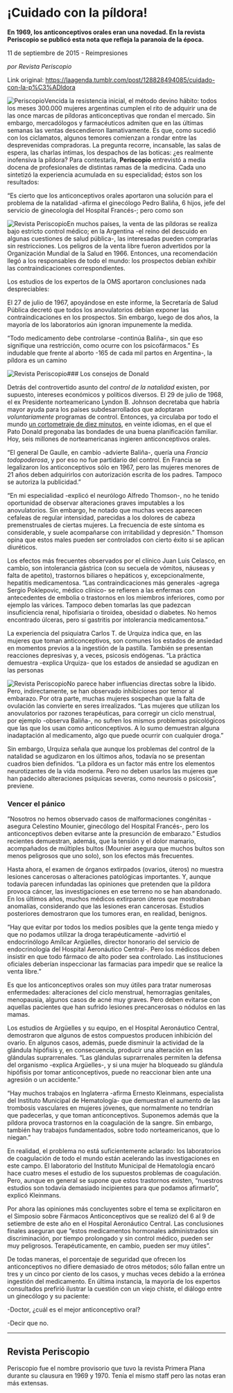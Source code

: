 # ¡Cuidado con la píldora!

**En 1969, los anticonceptivos orales eran una novedad. En la revista Periscopio se publicó esta nota que refleja la paranoia de la época.**

11 de septiembre de 2015 - Reimpresiones

_por Revista Periscopio_

Link original: https://laagenda.tumblr.com/post/128828494085/cuidado-con-la-p%C3%ADldora

![Periscopio](https://64.media.tumblr.com/27388590ae5729e86e0b793df7266e12/tumblr_inline_pk0ibdn8rI1t6q87u_500.jpg)Vencida la resistencia inicial, el método devino hábito: todos los meses 300.000 mujeres argentinas cumplen el rito de adquirir una de las once marcas de píldoras anticonceptivas que rondan el mercado. Sin embargo, mercadólogos y farmacéuticos admiten que en las últimas semanas las ventas descendieron llamativamente. Es que, como sucedió con los ciclamatos, algunos temores comienzan a rondar entre las desprevenidas compradoras. La pregunta recorre, incansable, las salas de espera, las charlas íntimas, los despachos de las boticas: ¿es realmente inofensiva la píldora? Para contestarla, **Periscopio** entrevistó a media docena de profesionales de distintas ramas de la medicina. Cada uno sintetizó la experiencia acumulada en su especialidad; éstos son los resultados:

“Es cierto que los anticonceptivos orales aportaron una solución para el problema de la natalidad -afirma el ginecólogo Pedro Baliña, 6 hijos, jefe del servicio de ginecología del Hospital Francés-; pero como son 

![Revista Periscopio](https://64.media.tumblr.com/5ea5a714bc66c7dda778e431f2bc7d98/tumblr_inline_pk0ibdE1UK1t6q87u_250.jpg)En muchos países, la venta de las píldoras se realiza bajo estricto control médico; en la Argentina -el reino del descuido en algunas cuestiones de salud pública-, las interesadas pueden comprarlas sin restricciones. Los peligros de la venta libre fueron advertidos por la Organización Mundial de la Salud en 1966. Entonces, una recomendación llegó a los responsables de todo el mundo: los prospectos debían exhibir las contraindicaciones correspondientes.

Los estudios de los expertos de la OMS aportaron conclusiones nada despreciables:

El 27 de julio de 1967, apoyándose en este informe, la Secretaría de Salud Pública decretó que todos los anovulatorios debían exponer las contraindicaciones en los prospectos. Sin embargo, luego de dos años, la mayoría de los laboratorios aún ignoran impunemente la medida.

“Todo medicamento debe controlarse -continúa Baliña-, sin que eso signifique una restricción, como ocurre con los psicofármacos.” Es indudable que frente al aborto -165 de cada mil partos en Argentina-, la píldora es un camino 

![Revista Periscopio](https://64.media.tumblr.com/f31d410776c6888148a1832fd856320b/tumblr_inline_pk0ibeS8Eb1t6q87u_250.jpg)### Los consejos de Donald

Detrás del controvertido asunto del *control de la natalidad* existen, por supuesto, intereses económicos y políticos diversos. El 29 de julio de 1968, el ex Presidente norteamericano Lyndon B. Johnson decretaba que habría mayor ayuda para los países subdesarrollados que adoptaran *voluntariamente* programas de control. Entonces, ya circulaba por todo el mundo [un cortometraje de diez minutos](https://youtu.be/t2DkiceqmzU), en veinte idiomas, en el que el Pato Donald pregonaba las bondades de una buena planificación familiar. Hoy, seis millones de norteamericanas ingieren anticonceptivos orales.

“El general De Gaulle, en cambio -advierte Baliña-, quería una *Francia todopoderosa*, y por eso no fue partidario del control. En Francia se legalizaron los anticonceptivos sólo en 1967, pero las mujeres menores de 21 años deben adquirirlos con autorización escrita de los padres. Tampoco se autoriza la publicidad.”

“En mi especialidad -explicó el neurólogo Alfredo Thomson-, no he tenido oportunidad de observar alteraciones graves imputables a los anovulatorios. Sin embargo, he notado que muchas veces aparecen cefaleas de regular intensidad, parecidas a los dolores de cabeza premenstruales de ciertas mujeres. La frecuencia de este síntoma es considerable, y suele acompañarse con irritabilidad y depresión.” Thomson opina que estos males pueden ser controlados con cierto éxito si se aplican diuréticos.

Los efectos más frecuentes observados por el clínico Juan Luis Celasco, en cambio, son intolerancia gástrica (con su secuela de vómitos, náuseas y falta de apetito), trastornos biliares o hepáticos y, excepcionalmente, hepatitis medicamentosa. “Las contraindicaciones más generales -agrega Sergio Poklepovic, médico clínico- se refieren a las enfermas con antecedentes de embolia o trastornos en los miembros inferiores, como por ejemplo las várices. Tampoco deben tomarlas las que padezcan insuficiencia renal, hipofisiaria o tiroidea, obesidad o diabetes. No hemos encontrado úlceras, pero sí gastritis por intolerancia medicamentosa.”

La experiencia del psiquiatra Carlos T. de Urquiza indica que, en las mujeres que toman anticonceptivos, son comunes los estados de ansiedad en momentos previos a la ingestión de la pastilla. También se presentan reacciones depresivas y, a veces, psicosis endógenas. “La práctica demuestra -explica Urquiza- que los estados de ansiedad se agudizan en las personas 

![Revista Periscopio](https://64.media.tumblr.com/b928275b470071b0aab1d828c7148bd8/tumblr_inline_pk0ibfrgqF1t6q87u_250.jpg)No parece haber influencias directas sobre la libido. Pero, indirectamente, se han observado inhibiciones por temor al embarazo. Por otra parte, muchas mujeres sospechan que la falta de ovulación las convierte en seres irrealizados. “Las mujeres que utilizan los anovulatorios por razones terapéuticas, para corregir un ciclo menstrual, por ejemplo -observa Baliña-, no sufren los mismos problemas psicológicos que las que los usan como anticonceptivos. A lo sumo demuestran alguna inadaptación al medicamento, algo que puede ocurrir con cualquier droga.”

Sin embargo, Urquiza señala que aunque los problemas del control de la natalidad se agudizaron en los últimos años, todavía no se presentan cuadros bien definidos. “La píldora es un factor más entre los elementos neurotizantes de la vida moderna. Pero no deben usarlos las mujeres que han padecido alteraciones psíquicas severas, como neurosis o psicosis”, previene.

### Vencer el pánico

“Nosotros no hemos observado casos de malformaciones congénitas -asegura Celestino Mounier, ginecólogo del Hospital Francés-, pero los anticonceptivos deben evitarse ante la presunción de embarazo.” Estudios recientes demuestran, además, que la tensión y el dolor mamario, acompañados de múltiples bultos (Mounier asegura que muchos bultos son menos peligrosos que uno solo), son los efectos más frecuentes.

Hasta ahora, el examen de órganos extirpados (ovarios, úteros) no muestra lesiones cancerosas o alteraciones patológicas importantes. Y, aunque todavía parecen infundadas las opiniones que pretenden que la píldora provoca cáncer, las investigaciones en ese terreno no se han abandonado. En los últimos años, muchos médicos extirparon úteros que mostraban anomalías, considerando que las lesiones eran cancerosas. Estudios posteriores demostraron que los tumores eran, en realidad, benignos.

“Hay que evitar por todos los medios posibles que la gente tenga miedo y que no podamos utilizar la droga terapéuticamente -advirtió el endocrinólogo Amílcar Argüelles, director honorario del servicio de endocrinología del Hospital Aeronáutico Central-. Pero los médicos deben insistir en que todo fármaco de alto poder sea controlado. Las instituciones oficiales deberían inspeccionar las farmacias para impedir que se realice la venta libre.”

Es que los anticonceptivos orales son muy útiles para tratar numerosas enfermedades: alteraciones del ciclo menstrual, hemorragias genitales, menopausia, algunos casos de acné muy graves. Pero deben evitarse con aquellas pacientes que han sufrido lesiones precancerosas o nódulos en las mamas.

Los estudios de Argüelles y su equipo, en el Hospital Aeronáutico Central, demostraron que algunos de estos compuestos producen inhibición del ovario. En algunos casos, además, puede disminuir la actividad de la glándula hipófisis y, en consecuencia, producir una alteración en las glándulas suprarrenales. “Las glándulas suprarrenales permiten la defensa del organismo -explica Argüelles-, y si una mujer ha bloqueado su glándula hipófisis por tomar anticonceptivos, puede no reaccionar bien ante una agresión o un accidente.”

“Hay muchos trabajos en Inglaterra -afirma Ernesto Kleinmans, especialista del Instituto Municipal de Hematología- que demuestran el aumento de las trombosis vasculares en mujeres jóvenes, que normalmente no tendrían que padecerlas, y que toman anticonceptivos. Suponemos además que la píldora provoca trastornos en la coagulación de la sangre. Sin embargo, también hay trabajos fundamentados, sobre todo norteamericanos, que lo niegan.”

En realidad, el problema no está suficientemente aclarado: los laboratorios de coagulación de todo el mundo están acelerando las investigaciones en este campo. El laboratorio del Instituto Municipal de Hematología encaró hace cuatro meses el estudio de los supuestos problemas de coagulación. Pero, aunque en general se supone que estos trastornos existen, “nuestros estudios son todavía demasiado incipientes para que podamos afirmarlo”, explicó Kleinmans.

Por ahora las opiniones más concluyentes sobre el tema se explicitaron en el Simposio sobre Fármacos Anticonceptivos que se realizó del 6 al 9 de setiembre de este año en el Hospital Aeronáutico Central. Las conclusiones finales aseguran que “estos medicamentos hormonales administrados sin discriminación, por tiempo prolongado y sin control médico, pueden ser muy peligrosos. Terapéuticamente, en cambio, pueden ser muy útiles”.

De todas maneras, el porcentaje de seguridad que ofrecen los anticonceptivos no difiere demasiado de otros métodos; sólo fallan entre un tres y un cinco por ciento de los casos, y muchas veces debido a la errónea ingestión del medicamento. En última instancia, la mayoría de los expertos consultados prefirió ilustrar la cuestión con un viejo chiste, el diálogo entre un ginecólogo y su paciente:

-Doctor, ¿cuál es el mejor anticonceptivo oral?

-Decir que no.

  




---

 Revista Periscopio
-------------------

 Periscopio fue el nombre provisorio que tuvo la revista Primera Plana durante su clausura en 1969 y 1970. Tenía el mismo staff pero las notas eran más extensas.


